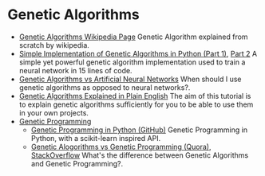 # Genetic Algorithms

* [Genetic Algorithms Wikipedia Page](https://en.wikipedia.org/wiki/Genetic_algorithm) Genetic Algorithm explained from scratch by wikipedia.
* [Simple Implementation of Genetic Algorithms in Python \(Part 1\)](http://outlace.com/miniga.html), [Part 2](http://outlace.com/miniga_addendum.html) A simple yet powerful genetic algorithm implementation used to train a neural network in 15 lines of code.
* [Genetic Algorithms vs Artificial Neural Networks](http://stackoverflow.com/questions/1402370/when-to-use-genetic-algorithms-vs-when-to-use-neural-networks) When should I use genetic algorithms as opposed to neural networks?.
* [Genetic Algorithms Explained in Plain English](http://www.ai-junkie.com/ga/intro/gat1.html) The aim of this tutorial is to explain genetic algorithms sufficiently for you to be able to use them in your own projects. 
* [Genetic Programming](https://en.wikipedia.org/wiki/Genetic_programming)
  * [Genetic Programming in Python \(GitHub\)](https://github.com/trevorstephens/gplearn) Genetic Programming in Python, with a scikit-learn inspired API.
  * [Genetic Alogorithms vs Genetic Programming \(Quora\)](https://www.quora.com/Whats-the-difference-between-Genetic-Algorithms-and-Genetic-Programming), [StackOverflow](http://stackoverflow.com/questions/3819977/what-are-the-differences-between-genetic-algorithms-and-genetic-programming) What's the difference between Genetic Algorithms and Genetic Programming?.

